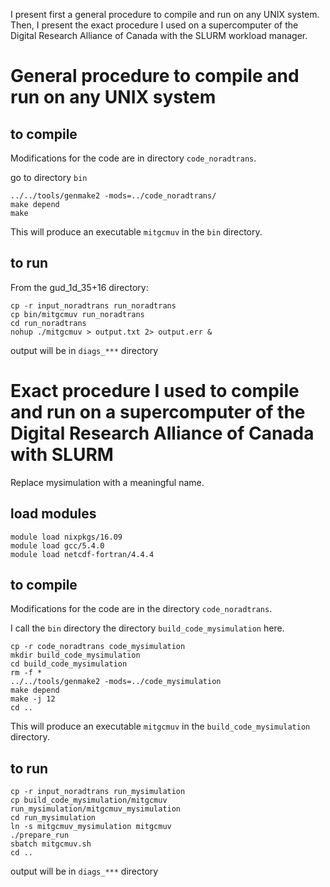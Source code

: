 I present first a general procedure to compile and run on any UNIX system.
Then, I present the exact procedure I used on a supercomputer of the Digital Research Alliance of Canada with the SLURM workload manager.

# General procedure to compile and run on any UNIX system

## to compile

Modifications for the code are in directory `code_noradtrans`.

go to directory `bin`

```
../../tools/genmake2 -mods=../code_noradtrans/
make depend
make
```

This will produce an executable `mitgcmuv` in the `bin` directory.

## to run

From the gud_1d_35+16 directory:

```
cp -r input_noradtrans run_noradtrans
cp bin/mitgcmuv run_noradtrans
cd run_noradtrans
nohup ./mitgcmuv > output.txt 2> output.err &
```

output will be in `diags_***` directory

# Exact procedure I used to compile and run on a supercomputer of the Digital Research Alliance of Canada with SLURM

Replace mysimulation with a meaningful name.

## load modules

```
module load nixpkgs/16.09 
module load gcc/5.4.0
module load netcdf-fortran/4.4.4
```

## to compile

Modifications for the code are in the directory `code_noradtrans`.

I call the `bin` directory the directory `build_code_mysimulation` here.

```
cp -r code_noradtrans code_mysimulation
mkdir build_code_mysimulation
cd build_code_mysimulation
rm -f *
../../tools/genmake2 -mods=../code_mysimulation 
make depend
make -j 12 
cd ..
```

This will produce an executable `mitgcmuv` in the `build_code_mysimulation` directory.

## to run

```
cp -r input_noradtrans run_mysimulation
cp build_code_mysimulation/mitgcmuv run_mysimulation/mitgcmuv_mysimulation
cd run_mysimulation
ln -s mitgcmuv_mysimulation mitgcmuv
./prepare_run
sbatch mitgcmuv.sh
cd ..
```

output will be in `diags_***` directory
